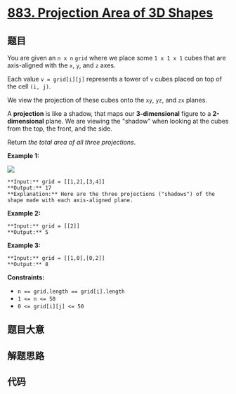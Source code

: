 # [883. Projection Area of 3D Shapes](https://leetcode.com/problems/projection-area-of-3d-shapes)

## 题目

You are given an `n x n` `grid` where we place some `1 x 1 x 1` cubes that are
axis-aligned with the `x`, `y`, and `z` axes.

Each value `v = grid[i][j]` represents a tower of `v` cubes placed on top of
the cell `(i, j)`.

We view the projection of these cubes onto the `xy`, `yz`, and `zx` planes.

A **projection** is like a shadow, that maps our **3-dimensional** figure to a
**2-dimensional** plane. We are viewing the "shadow" when looking at the cubes
from the top, the front, and the side.

Return _the total area of all three projections_.



**Example 1:**

![](https://s3-lc-upload.s3.amazonaws.com/uploads/2018/08/02/shadow.png)

    
    
    **Input:** grid = [[1,2],[3,4]]
    **Output:** 17
    **Explanation:** Here are the three projections ("shadows") of the shape made with each axis-aligned plane.
    

**Example 2:**

    
    
    **Input:** grid = [[2]]
    **Output:** 5
    

**Example 3:**

    
    
    **Input:** grid = [[1,0],[0,2]]
    **Output:** 8
    



**Constraints:**

  * `n == grid.length == grid[i].length`
  * `1 <= n <= 50`
  * `0 <= grid[i][j] <= 50`


## 题目大意

## 解题思路

## 代码

```javascript

```
